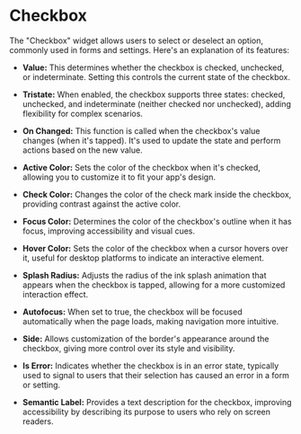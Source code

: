 # Checkbox

The "Checkbox" widget allows users to select or deselect an option, commonly used in forms and settings. Here's an explanation of its features:

- **Value:** This determines whether the checkbox is checked, unchecked, or indeterminate. Setting this controls the current state of the checkbox.

- **Tristate:** When enabled, the checkbox supports three states: checked, unchecked, and indeterminate (neither checked nor unchecked), adding flexibility for complex scenarios.

- **On Changed:** This function is called when the checkbox's value changes (when it's tapped). It's used to update the state and perform actions based on the new value.

- **Active Color:** Sets the color of the checkbox when it's checked, allowing you to customize it to fit your app's design.

- **Check Color:** Changes the color of the check mark inside the checkbox, providing contrast against the active color.

- **Focus Color:** Determines the color of the checkbox's outline when it has focus, improving accessibility and visual cues.

- **Hover Color:** Sets the color of the checkbox when a cursor hovers over it, useful for desktop platforms to indicate an interactive element.

- **Splash Radius:** Adjusts the radius of the ink splash animation that appears when the checkbox is tapped, allowing for a more customized interaction effect.

- **Autofocus:** When set to true, the checkbox will be focused automatically when the page loads, making navigation more intuitive.

- **Side:** Allows customization of the border's appearance around the checkbox, giving more control over its style and visibility.

- **Is Error:** Indicates whether the checkbox is in an error state, typically used to signal to users that their selection has caused an error in a form or setting.

- **Semantic Label:** Provides a text description for the checkbox, improving accessibility by describing its purpose to users who rely on screen readers.